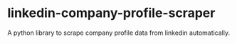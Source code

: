 # linkedin-company-profile-scraper
A python library to scrape company profile data from linkedin automatically.

